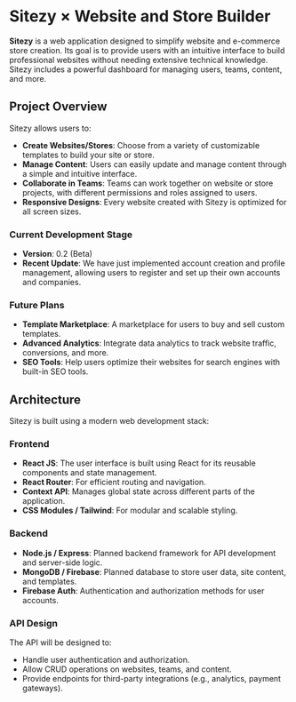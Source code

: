 # Sitezy × Website and Store Builder

**Sitezy** is a web application designed to simplify website and e-commerce store creation. Its goal is to provide users with an intuitive interface to build professional websites without needing extensive technical knowledge. Sitezy includes a powerful dashboard for managing users, teams, content, and more.

## Project Overview

Sitezy allows users to:
- **Create Websites/Stores**: Choose from a variety of customizable templates to build your site or store.
- **Manage Content**: Users can easily update and manage content through a simple and intuitive interface.
- **Collaborate in Teams**: Teams can work together on website or store projects, with different permissions and roles assigned to users.
- **Responsive Designs**: Every website created with Sitezy is optimized for all screen sizes.

### Current Development Stage
- **Version**: 0.2 (Beta)
- **Recent Update**: We have just implemented account creation and profile management, allowing users to register and set up their own accounts and companies.

### Future Plans
- **Template Marketplace**: A marketplace for users to buy and sell custom templates.
- **Advanced Analytics**: Integrate data analytics to track website traffic, conversions, and more.
- **SEO Tools**: Help users optimize their websites for search engines with built-in SEO tools.

## Architecture

Sitezy is built using a modern web development stack:

### Frontend
- **React JS**: The user interface is built using React for its reusable components and state management.
- **React Router**: For efficient routing and navigation.
- **Context API**: Manages global state across different parts of the application.
- **CSS Modules / Tailwind**: For modular and scalable styling.

### Backend
- **Node.js / Express**: Planned backend framework for API development and server-side logic.
- **MongoDB / Firebase**: Planned database to store user data, site content, and templates.
- **Firebase Auth**: Authentication and authorization methods for user accounts.

### API Design
The API will be designed to:
- Handle user authentication and authorization.
- Allow CRUD operations on websites, teams, and content.
- Provide endpoints for third-party integrations (e.g., analytics, payment gateways).

